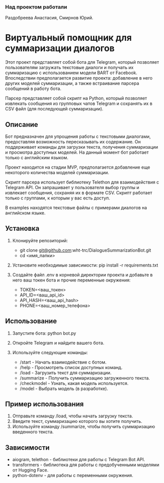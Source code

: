 ### Над проектом работали

Раздобреева Анастасия, Смирнов Юрий.

# Виртуальный помощник для суммаризации диалогов

Этот проект представляет собой бота для Telegram, который позволяет пользователям загружать текстовые диалоги и получать их суммаризацию с использованием модели BART от Facebook. Впоследствии предполагается развитие проекта: добавление в него других моделей суммаризации, а также встраивание парсера сообщений в работу бота.

Парсер представляет собой скрипт на Python, который позволяет извлекать сообщения из групповых чатов Telegram и сохранять их в CSV файл (для последующей суммаризации).

## Описание

Бот предназначен для упрощения работы с текстовыми диалогами, предоставляя возможность пересказывать их содержание. Он поддерживает команды для загрузки текста, получения суммаризации и просмотра доступных моделей. На данный момент бот работает только с английским языком.

Проект находится на стадии MVP, предполагается добавление еще некоторого количества моделей суммаризации.

Скрипт парсера использует библиотеку Telethon для взаимодействия с Telegram API. Он запрашивает у пользователя выбор группы и извлекает сообщения, сохраняя их в формате CSV. Скрипт работает только с группами, к которым у вас есть доступ.

В examples находятся текстовые файлы с примерами диалогов на английском языке.

## Установка

1. Клонируйте репозиторий:

   * git clone git@github.com:wht-trc/DialogueSummarizationBot.git
   * cd <имя_папки>

2. Установите необходимые зависимости:
    pip install -r requirements.txt

3. Создайте файл .env в корневой директории проекта и добавьте в него ваш токен бота и прочие переменные окружения:
    
    * TOKEN=<ваш_токен>
    * API_ID=<ваш_api_id>
    * API_HASH=<ваш_api_hash>
    * PHONE=<ваш_номер_телефона>

## Использование

1. Запустите бота:
    python bot.py

2. Откройте Telegram и найдите вашего бота.

3. Используйте следующие команды:

    * /start - Начать взаимодействие с ботом.
    * /help - Просмотреть список доступных команд.
    * /load - Загрузить текст для суммаризации.
    * /summarize - Получить суммаризацию загруженного текста.
    * /checkmodel - Узнать, какая модель используется.
    * /model - Выбрать модель (в разработке).

## Пример использования

1. Отправьте команду /load, чтобы начать загрузку текста.
2. Введите текст, суммаризацию которого вы хотите получить.
3. Используйте команду /summarize, чтобы получить суммаризацию введенного текста.

## Зависимости

* aiogram, telethon - библиотеки для работы с Telegram Bot API.
* transformers - библиотека для работы с предобученными моделями от Hugging Face.
* python-dotenv - для работы с переменными окружения.
